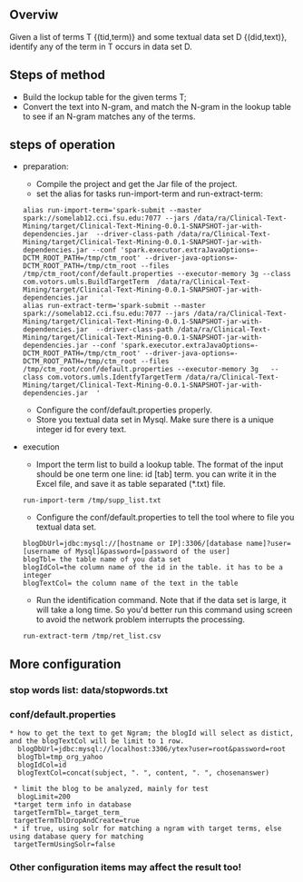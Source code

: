 ## Overviw
Given a list of terms T {(tid,term)} and some textual data set D {(did,text)}, identify any of the term in T occurs in data set D.

## Steps of method
* Build the lockup table for the given terms T;
* Convert the text into N-gram, and match the N-gram in the lookup table to see if an N-gram matches any of the terms.
 
## steps of operation
* preparation: 
    * Compile the project and get the Jar file of the project.
    * set the alias for tasks run-import-term and run-extract-term:
    ```
    alias run-import-term='spark-submit --master spark://somelab12.cci.fsu.edu:7077 --jars /data/ra/Clinical-Text-Mining/target/Clinical-Text-Mining-0.0.1-SNAPSHOT-jar-with-dependencies.jar  --driver-class-path /data/ra/Clinical-Text-Mining/target/Clinical-Text-Mining-0.0.1-SNAPSHOT-jar-with-dependencies.jar --conf 'spark.executor.extraJavaOptions=-DCTM_ROOT_PATH=/tmp/ctm_root' --driver-java-options=-DCTM_ROOT_PATH=/tmp/ctm_root --files /tmp/ctm_root/conf/default.properties --executor-memory 3g --class com.votors.umls.BuildTargetTerm  /data/ra/Clinical-Text-Mining/target/Clinical-Text-Mining-0.0.1-SNAPSHOT-jar-with-dependencies.jar   '
    alias run-extract-term='spark-submit --master spark://somelab12.cci.fsu.edu:7077 --jars /data/ra/Clinical-Text-Mining/target/Clinical-Text-Mining-0.0.1-SNAPSHOT-jar-with-dependencies.jar  --driver-class-path /data/ra/Clinical-Text-Mining/target/Clinical-Text-Mining-0.0.1-SNAPSHOT-jar-with-dependencies.jar --conf 'spark.executor.extraJavaOptions=-DCTM_ROOT_PATH=/tmp/ctm_root' --driver-java-options=-DCTM_ROOT_PATH=/tmp/ctm_root --files /tmp/ctm_root/conf/default.properties --executor-memory 3g   --class com.votors.umls.IdentfyTargetTerm /data/ra/Clinical-Text-Mining/target/Clinical-Text-Mining-0.0.1-SNAPSHOT-jar-with-dependencies.jar  '
    ```
    * Configure the conf/default.properties properly.
    * Store you textual data set in Mysql. Make sure there is a unique integer id for every text.
    
* execution
    * Import the term list to build a lookup table. The format of the input should be one term one line: id [tab] term.
    you can write it in the Excel file, and save it as table separated (*.txt) file.
    ```
    run-import-term /tmp/supp_list.txt 
    ```
    * Configure the conf/default.properties to tell the tool where to file you textual data set.
    ```
    blogDbUrl=jdbc:mysql://[hostname or IP]:3306/[database name]?user=[username of Mysql]&password=[password of the user]         
    blogTbl= the table name of you data set 
    blogIdCol=the column name of the id in the table. it has to be a integer
    blogTextCol= the column name of the text in the table 
    ```
    * Run the identification command. Note that if the data set is large, it will take a long time. 
    So you'd better run this command using screen to avoid the network problem interrupts the processing.
    ```
    run-extract-term /tmp/ret_list.csv
    ```
    
## More configuration
### stop words list: data/stopwords.txt
### conf/default.properties
    * how to get the text to get Ngram; the blogId will select as distict, and the blogTextCol will be limit to 1 row.  
      blogDbUrl=jdbc:mysql://localhost:3306/ytex?user=root&password=root  
      blogTbl=tmp_org_yahoo  
      blogIdCol=id  
      blogTextCol=concat(subject, ". ", content, ". ", chosenanswer)  
      
     * limit the blog to be analyzed, mainly for test    
      blogLimit=200  
     *target term info in database
     targetTermTbl=_target_term_
     targetTermTblDropAndCreate=true
     * if true, using solr for matching a ngram with target terms, else using database query for matching
     targetTermUsingSolr=false
### Other configuration items may affect the result too!

